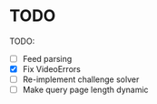 # TODO

TODO:
- [ ] Feed parsing
- [x] Fix VideoErrors
- [ ] Re-implement challenge solver
- [ ] Make query page length dynamic